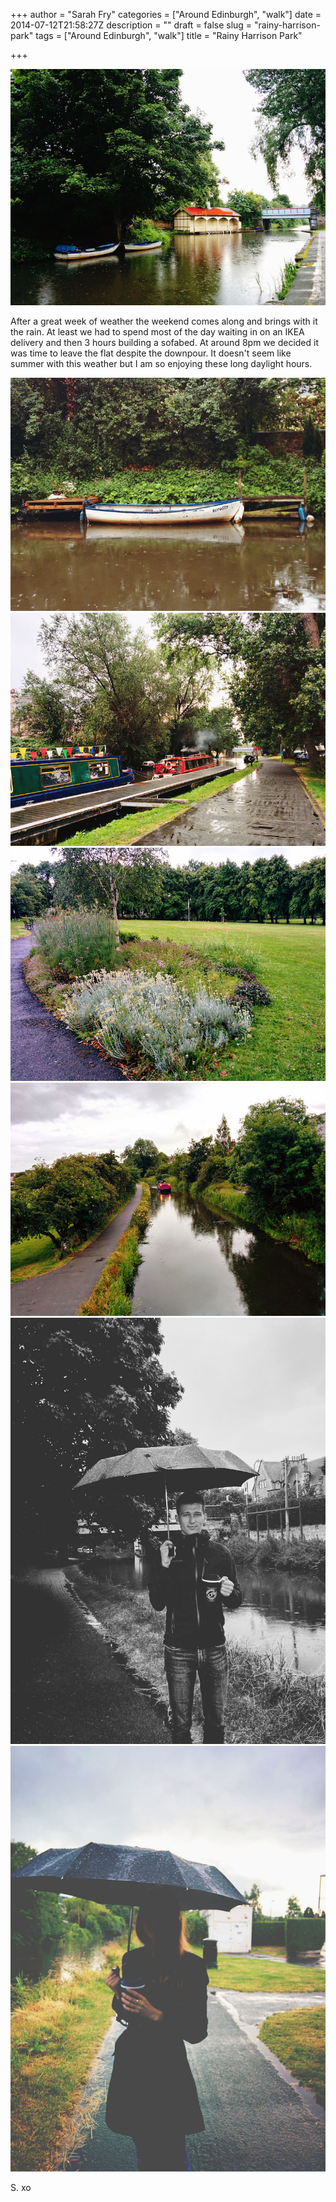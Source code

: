 +++
author = "Sarah Fry"
categories = ["Around Edinburgh", "walk"]
date = 2014-07-12T21:58:27Z
description = ""
draft = false
slug = "rainy-harrison-park"
tags = ["Around Edinburgh", "walk"]
title = "Rainy Harrison Park"

+++


![HarrisonPark1](/images/2014/Jul/IMG_20140712_203445-copy.jpg)

After a great week of weather the weekend comes along and brings with it the rain. At least we had to spend most of the day waiting in on an IKEA delivery and then 3 hours building a sofabed. At around 8pm we decided it was time to leave the flat despite the downpour. It doesn't seem like summer with this weather but I am so enjoying these long daylight hours.

![HarrisonPark2](/images/2014/Jul/IMG_20140712_204734-copy.jpg)
![HarrisonPark3](/images/2014/Jul/IMG_20140712_203252-copy.jpg)
![HarrisonPark4](/images/2014/Jul/IMG_20140712_205802-copy.jpg)
![HarrisonPark5](/images/2014/Jul/IMG_20140712_210350-copy.jpg)
![HarrisonPark6](/images/2014/Jul/IMG_20140712_204153-copy.jpg)
![HarrisonPark7](/images/2014/Jul/IMG_20140712_203852-copy.jpg)

S. xo

